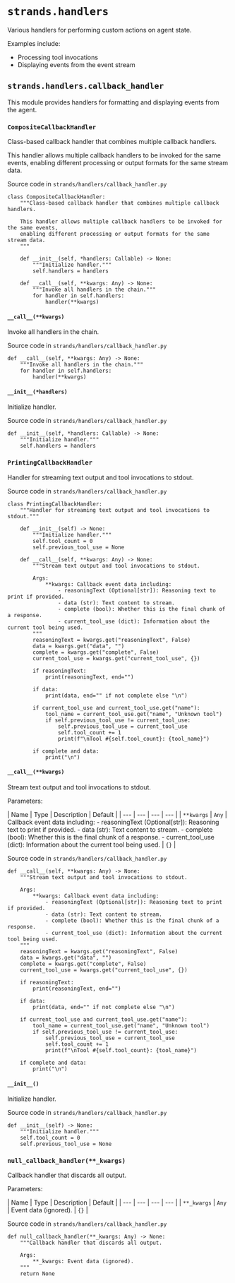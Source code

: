 # `strands.handlers`

Various handlers for performing custom actions on agent state.

Examples include:

- Processing tool invocations
- Displaying events from the event stream

## `strands.handlers.callback_handler`

This module provides handlers for formatting and displaying events from the agent.

### `CompositeCallbackHandler`

Class-based callback handler that combines multiple callback handlers.

This handler allows multiple callback handlers to be invoked for the same events, enabling different processing or output formats for the same stream data.

Source code in `strands/handlers/callback_handler.py`

```
class CompositeCallbackHandler:
    """Class-based callback handler that combines multiple callback handlers.

    This handler allows multiple callback handlers to be invoked for the same events,
    enabling different processing or output formats for the same stream data.
    """

    def __init__(self, *handlers: Callable) -> None:
        """Initialize handler."""
        self.handlers = handlers

    def __call__(self, **kwargs: Any) -> None:
        """Invoke all handlers in the chain."""
        for handler in self.handlers:
            handler(**kwargs)

```

#### `__call__(**kwargs)`

Invoke all handlers in the chain.

Source code in `strands/handlers/callback_handler.py`

```
def __call__(self, **kwargs: Any) -> None:
    """Invoke all handlers in the chain."""
    for handler in self.handlers:
        handler(**kwargs)

```

#### `__init__(*handlers)`

Initialize handler.

Source code in `strands/handlers/callback_handler.py`

```
def __init__(self, *handlers: Callable) -> None:
    """Initialize handler."""
    self.handlers = handlers

```

### `PrintingCallbackHandler`

Handler for streaming text output and tool invocations to stdout.

Source code in `strands/handlers/callback_handler.py`

```
class PrintingCallbackHandler:
    """Handler for streaming text output and tool invocations to stdout."""

    def __init__(self) -> None:
        """Initialize handler."""
        self.tool_count = 0
        self.previous_tool_use = None

    def __call__(self, **kwargs: Any) -> None:
        """Stream text output and tool invocations to stdout.

        Args:
            **kwargs: Callback event data including:
                - reasoningText (Optional[str]): Reasoning text to print if provided.
                - data (str): Text content to stream.
                - complete (bool): Whether this is the final chunk of a response.
                - current_tool_use (dict): Information about the current tool being used.
        """
        reasoningText = kwargs.get("reasoningText", False)
        data = kwargs.get("data", "")
        complete = kwargs.get("complete", False)
        current_tool_use = kwargs.get("current_tool_use", {})

        if reasoningText:
            print(reasoningText, end="")

        if data:
            print(data, end="" if not complete else "\n")

        if current_tool_use and current_tool_use.get("name"):
            tool_name = current_tool_use.get("name", "Unknown tool")
            if self.previous_tool_use != current_tool_use:
                self.previous_tool_use = current_tool_use
                self.tool_count += 1
                print(f"\nTool #{self.tool_count}: {tool_name}")

        if complete and data:
            print("\n")

```

#### `__call__(**kwargs)`

Stream text output and tool invocations to stdout.

Parameters:

| Name | Type | Description | Default | | --- | --- | --- | --- | | `**kwargs` | `Any` | Callback event data including: - reasoningText (Optional[str]): Reasoning text to print if provided. - data (str): Text content to stream. - complete (bool): Whether this is the final chunk of a response. - current_tool_use (dict): Information about the current tool being used. | `{}` |

Source code in `strands/handlers/callback_handler.py`

```
def __call__(self, **kwargs: Any) -> None:
    """Stream text output and tool invocations to stdout.

    Args:
        **kwargs: Callback event data including:
            - reasoningText (Optional[str]): Reasoning text to print if provided.
            - data (str): Text content to stream.
            - complete (bool): Whether this is the final chunk of a response.
            - current_tool_use (dict): Information about the current tool being used.
    """
    reasoningText = kwargs.get("reasoningText", False)
    data = kwargs.get("data", "")
    complete = kwargs.get("complete", False)
    current_tool_use = kwargs.get("current_tool_use", {})

    if reasoningText:
        print(reasoningText, end="")

    if data:
        print(data, end="" if not complete else "\n")

    if current_tool_use and current_tool_use.get("name"):
        tool_name = current_tool_use.get("name", "Unknown tool")
        if self.previous_tool_use != current_tool_use:
            self.previous_tool_use = current_tool_use
            self.tool_count += 1
            print(f"\nTool #{self.tool_count}: {tool_name}")

    if complete and data:
        print("\n")

```

#### `__init__()`

Initialize handler.

Source code in `strands/handlers/callback_handler.py`

```
def __init__(self) -> None:
    """Initialize handler."""
    self.tool_count = 0
    self.previous_tool_use = None

```

### `null_callback_handler(**_kwargs)`

Callback handler that discards all output.

Parameters:

| Name | Type | Description | Default | | --- | --- | --- | --- | | `**_kwargs` | `Any` | Event data (ignored). | `{}` |

Source code in `strands/handlers/callback_handler.py`

```
def null_callback_handler(**_kwargs: Any) -> None:
    """Callback handler that discards all output.

    Args:
        **_kwargs: Event data (ignored).
    """
    return None

```
